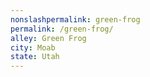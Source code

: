 ```yaml
---
﻿nonslashpermalink: green-frog
permalink: /green-frog/
alley: Green Frog
city: Moab
state: Utah
---
```

